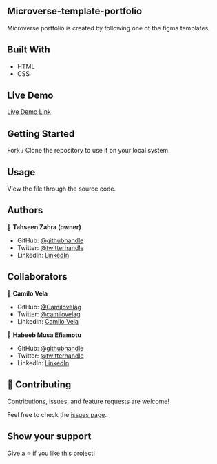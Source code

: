 ## Microverse-template-portfolio
Microverse portfolio is created by following one of the figma templates.

## Built With

- HTML
- CSS

## Live Demo

[Live Demo Link](https://tahseenzahra.github.io/microverse-template-portfolio/)

## Getting Started

Fork / Clone the repository to use it on your local system.

## Usage

View the file through the source code.

## Authors

👤 **Tahseen Zahra (owner)**

- GitHub: [@githubhandle](https://github.com/tahseenzahra)
- Twitter: [@twitterhandle](https://twitter.com/tahseen1zahra)
- LinkedIn: [LinkedIn](https://www.linkedin.com/in/tahseenzahra/)

## Collaborators


👤 **Camilo Vela**

- GitHub: [@Camilovelag](https://github.com/Camilovelag)
- Twitter: [@camilovelag](https://twitter.com/camilovelag)
- LinkedIn: [Camilo Vela](https://www.linkedin.com/in/camilovelag/)

👤 **Habeeb Musa Efiamotu**

- GitHub: [@githubhandle](https://github.com/Efiamotu-1)
- Twitter: [@twitterhandle](https://twitter.com/EFYAMOTU)
- LinkedIn: [LinkedIn](www.linkedin.com/in/musa-habeeb)

## 🤝 Contributing

Contributions, issues, and feature requests are welcome!

Feel free to check the [issues page](https://github.com/tahseenzahra/microverse-template-portfolio/issues).

## Show your support

Give a ⭐️ if you like this project!